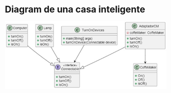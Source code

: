 # Diagram de una casa inteligente
![Diagrama de clases](https://github.com/Andreinalcm/Reto_15/blob/92376ff40591d99af76fd0c6c3c0dc94ffd2eed9/smartHouse.jpg)

